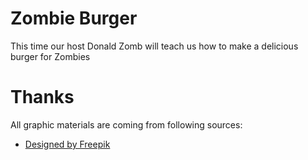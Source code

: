 # Zombie Burger

This time our host Donald Zomb will teach us how to make a delicious burger for Zombies


# Thanks

All graphic materials are coming from following sources:

- [Designed by Freepik](http://www.freepik.com)
